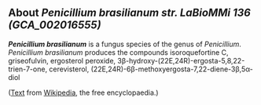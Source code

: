 About *Penicillium brasilianum str. LaBioMMi 136 (GCA\_002016555)* 
------------------------------------------------------------------



***Penicillium brasilianum*** is a fungus species of the genus of
*Penicillium*. *Penicillium brasilianum* produces the compounds
isoroquefortine C, griseofulvin, ergosterol peroxide,
3β-hydroxy-(22E,24R)-ergosta-5,8,22-trien-7-one, cerevisterol,
(22E,24R)-6β-methoxyergosta-7,22-diene-3β,5α-diol

([Text](http://en.wikipedia.org/wiki/Penicillium_brasilianum) from
[Wikipedia](http://en.wikipedia.org/), the free encyclopaedia.)
